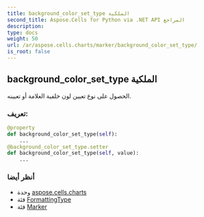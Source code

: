 ```yaml
---
title: background_color_set_type الملكية
second_title: Aspose.Cells for Python via .NET API المراجع
description:
type: docs
weight: 50
url: /ar/aspose.cells.charts/marker/background_color_set_type/
is_root: false
---
```

##  background_color_set_type الملكية

الحصول على نوع تعيين لون خلفية العلامة أو تعيينه.
###  تعريف:
```python
@property
def background_color_set_type(self):
    ...
@background_color_set_type.setter
def background_color_set_type(self, value):
    ...
```

###  أنظر أيضا
* وحدة [aspose.cells.charts](../../)
* فئة [FormattingType](/cells/python-net/ar/aspose.cells.charts/formattingtype)
* فئة [Marker](/cells/python-net/ar/aspose.cells.charts/marker)
